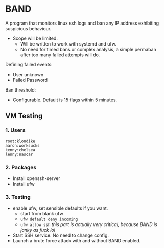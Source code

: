 # BAND

A program that monitors linux ssh logs and ban any IP address exhibiting suspicious behaviour.

- Scope will be limited.
    - Will be written to work with systemd and ufw.
	- No need for timed bans or complex analysis, a simple permaban after too many failed attempts will do.

Defining failed events:
- User unknown
- Failed Password

Ban threshold:
- Configurable. Default is 15 flags within 5 minutes.

## VM Testing

### 1. Users
```
root:klondike
aaron:worksucks
kenny:chelsea
lenny:nascar
```

### 2. Packages
- Install openssh-server
- Install ufw

### 3. Testing
- enable ufw, set sensible defaults if you want.
	- start from blank ufw
	- `ufw default deny incoming`
	- `ufw allow ssh` *this part is actually very critical, because BAND is janky as fuck lol*
- Start SSH service. No need to change config.
- Launch a brute force attack with and without BAND enabled.